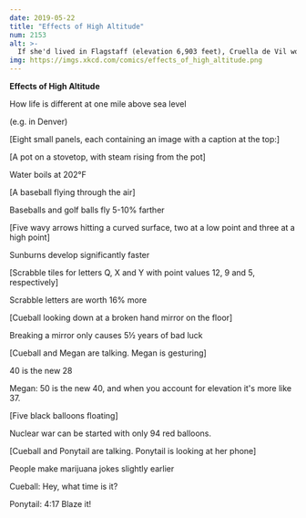 ```yaml
---
date: 2019-05-22
title: "Effects of High Altitude"
num: 2153
alt: >-
  If she'd lived in Flagstaff (elevation 6,903 feet), Cruella de Vil would only have needed 89 dalmatians for her coat.
img: https://imgs.xkcd.com/comics/effects_of_high_altitude.png
---
```

**Effects of High Altitude**

How life is different at one mile above sea level

(e.g. in Denver)

[Eight small panels, each containing an image with a caption at the top:]

[A pot on a stovetop, with steam rising from the pot]

Water boils at 202°F

[A baseball flying through the air]

Baseballs and golf balls fly 5-10% farther

[Five wavy arrows hitting a curved surface, two at a low point and three at a high point]

Sunburns develop significantly faster

[Scrabble tiles for letters Q, X and Y with point values 12, 9 and 5, respectively]

Scrabble letters are worth 16% more

[Cueball looking down at a broken hand mirror on the floor]

Breaking a mirror only causes 5½ years of bad luck

[Cueball and Megan are talking. Megan is gesturing]

40 is the new 28

Megan: 50 is the new 40, and when you account for elevation it's more like 37.

[Five black balloons floating]

Nuclear war can be started with only 94 red balloons.

[Cueball and Ponytail are talking. Ponytail is looking at her phone]

People make marijuana jokes slightly earlier

Cueball: Hey, what time is it?

Ponytail: 4:17 Blaze it!